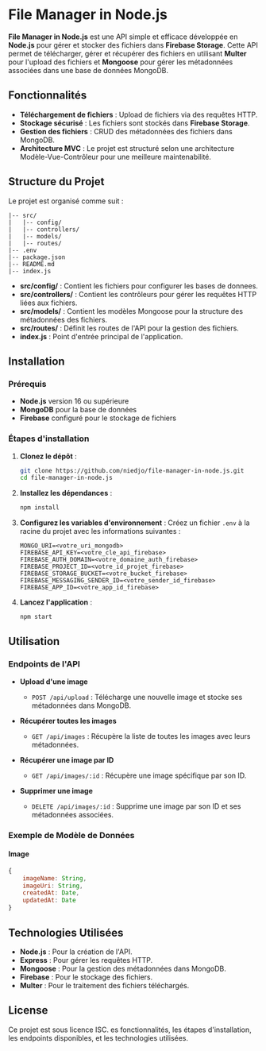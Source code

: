 # File Manager in Node.js

**File Manager in Node.js** est une API simple et efficace développée en **Node.js** pour gérer et stocker des fichiers dans **Firebase Storage**. Cette API permet de télécharger, gérer et récupérer des fichiers en utilisant **Multer** pour l'upload des fichiers et **Mongoose** pour gérer les métadonnées associées dans une base de données MongoDB.

## Fonctionnalités

- **Téléchargement de fichiers** : Upload de fichiers via des requêtes HTTP.
- **Stockage sécurisé** : Les fichiers sont stockés dans **Firebase Storage**.
- **Gestion des fichiers** : CRUD des métadonnées des fichiers dans MongoDB.
- **Architecture MVC** : Le projet est structuré selon une architecture Modèle-Vue-Contrôleur pour une meilleure maintenabilité.

## Structure du Projet

Le projet est organisé comme suit :

```
|-- src/
|   |-- config/
|   |-- controllers/
|   |-- models/
|   |-- routes/
|-- .env
|-- package.json
|-- README.md
|-- index.js
```

- **src/config/** : Contient les fichiers pour configurer les bases de donnees.
- **src/controllers/** : Contient les contrôleurs pour gérer les requêtes HTTP liées aux fichiers.
- **src/models/** : Contient les modèles Mongoose pour la structure des métadonnées des fichiers.
- **src/routes/** : Définit les routes de l'API pour la gestion des fichiers.
- **index.js** : Point d'entrée principal de l'application.

## Installation

### Prérequis

- **Node.js** version 16 ou supérieure
- **MongoDB** pour la base de données
- **Firebase** configuré pour le stockage de fichiers

### Étapes d'installation

1. **Clonez le dépôt** :
   ```bash
   git clone https://github.com/niedjo/file-manager-in-node.js.git
   cd file-manager-in-node.js
   ```

2. **Installez les dépendances** :
   ```bash
   npm install
   ```

3. **Configurez les variables d'environnement** :
   Créez un fichier `.env` à la racine du projet avec les informations suivantes :
   ```
   MONGO_URI=<votre_uri_mongodb>
   FIREBASE_API_KEY=<votre_cle_api_firebase>
   FIREBASE_AUTH_DOMAIN=<votre_domaine_auth_firebase>
   FIREBASE_PROJECT_ID=<votre_id_projet_firebase>
   FIREBASE_STORAGE_BUCKET=<votre_bucket_firebase>
   FIREBASE_MESSAGING_SENDER_ID=<votre_sender_id_firebase>
   FIREBASE_APP_ID=<votre_app_id_firebase>
   ```

4. **Lancez l'application** :
   ```bash
   npm start
   ```

## Utilisation

### Endpoints de l'API

- **Upload d'une image**
  - `POST /api/upload` : Télécharge une nouvelle image et stocke ses métadonnées dans MongoDB.

- **Récupérer toutes les images**
  - `GET /api/images` : Récupère la liste de toutes les images avec leurs métadonnées.

- **Récupérer une image par ID**
  - `GET /api/images/:id` : Récupère une image spécifique par son ID.

- **Supprimer une image**
  - `DELETE /api/images/:id` : Supprime une image par son ID et ses métadonnées associées.

### Exemple de Modèle de Données

#### Image

```javascript
{
    imageName: String,
    imageUri: String,
    createdAt: Date,
    updatedAt: Date
}
```

## Technologies Utilisées

- **Node.js** : Pour la création de l'API.
- **Express** : Pour gérer les requêtes HTTP.
- **Mongoose** : Pour la gestion des métadonnées dans MongoDB.
- **Firebase** : Pour le stockage des fichiers.
- **Multer** : Pour le traitement des fichiers téléchargés.

## License

Ce projet est sous licence ISC. es fonctionnalités, les étapes d'installation, les endpoints disponibles, et les technologies utilisées.